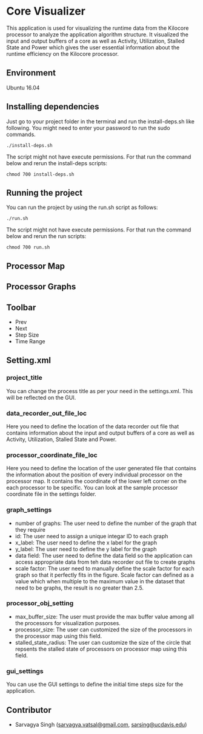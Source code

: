 # Core Visualizer
This application is used for visualizing the runtime data from the Kilocore processor to analyze the application algorithm structure. It visualized the input and output buffers of a core as well as Activity, Utilization, Stalled State and Power which gives the user essential information about the runtime efficiency on the Kilocore processor.

## Environment 

Ubuntu 16.04 

## Installing dependencies 

Just go to your project folder in the terminal and run the install-deps.sh like following. You might need to enter your password to run the sudo commands. 

`./install-deps.sh`

The script might not have execute permissions. For that run the command below and rerun the install-deps scripts: 

`chmod 700 install-deps.sh`

## Running the project 

You can run the project by using the run.sh script as follows: 

`./run.sh`

The script might not have execute permissions. For that run the command below and rerun the run scripts: 

`chmod 700 run.sh`

## Processor Map

## Processor Graphs 

## Toolbar

* Prev 
* Next 
* Step Size 
* Time Range 

## Setting.xml 

### project_title

You can change the process title as per your need in the settings.xml. This will be reflected on the GUI. 

### data_recorder_out_file_loc

Here you need to define the location of the data recorder out file that contains information about the input and output buffers of a core as well as Activity, Utilization, Stalled State and Power.  

### processor_coordinate_file_loc

Here you need to define the location of the user generated file that contains the information about the position of every individual processor on the processor map. It contains the coordinate of the lower left corner on the each processor to be specific. You can look at the sample processor coordinate file in the settings folder. 

### graph_settings

* number of graphs: The user need to define the number of the graph that they require 
* id: The user need to assign a unique integar ID to each graph 
* x_label: The user need to define the x label for the graph 
* y_label: The user need to define the y label for the graph 
* data field: The user need to define the data field so the application can access appropriate data from teh data recorder out file to create graphs 
* scale factor: The user need to manually define the scale factor for each graph so that it perfectly fits in the figure. Scale factor can defined as a value which when multiple to the maximum value in the dataset that need to be graphs, the result is no greater than 2.5. 

### processor_obj_setting 

* max_buffer_size: The user must provide the max buffer value among all the processors for visualization purposes. 
* processor_size: The user can customized the size of the processors in the processor map using this field.
* stalled_state_radius: The user can customize the size of the circle that repsents the stalled state of processors on processor map using this field. 

### gui_settings 

You can use the GUI settings to define the initial time steps size for the application.

## Contributor 
* Sarvagya Singh (sarvagya.vatsal@gmail.com, sarsing@ucdavis.edu)